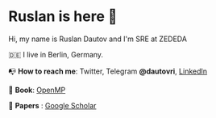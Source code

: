 
# Ruslan is here 👋

Hi, my name is Ruslan Dautov and I'm SRE at ZEDEDA

🇩🇪 I live in Berlin, Germany.

📭 **How to reach me**: Twitter, Telegram **@dautovri**, [LinkedIn](https://www.linkedin.com/in/dautovri/)

📕 **Book**: [OpenMP](https://ruslan-dautov.gitbook.io/openmp/)

📑 **Papers** : [Google Scholar](https://scholar.google.com/citations?user=BbHgeogAAAAJ&hl=en)
